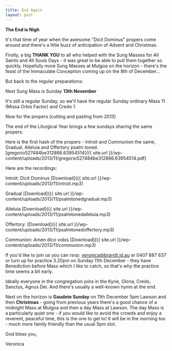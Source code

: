 ```yaml
---
title: End Again
layout: post
---
```


**The End is Nigh**

It's that time of year when the awesome "Dicit Dominus" propers come around and there's a little buzz of anticipation of Advent and Christmas.

Firstly, a big **THANK YOU** to all who helped with the Sung Masses for All Saints and All Souls Days - it was great to be able to pull them together so quickly.  Hopefully more Sung Masses at Mulgoa on the horizon - there's the feast of the Immaculate Conception coming up on the 8th of December...

But back to the regular preparations:

Next Sung Mass is Sunday **13th November**

It's still a regular Sunday, so we'll have the regular Sunday ordinary Mass 11 (Missa Orbis Factor) and Credo 1.

Now for the propers
(cutting and pasting from 2013)

The end of the Liturgical Year brings a few sundays sharing the same propers.

Here is the first hash of the propers - Introit and Communion the same, Gradual, Alleluia and Offertory psalm toned. [gregorio527484be312866.63954514]({{ site.url }}/wp-content/uploads/2013/11/gregorio527484be312866.63954514.pdf)

Here are the recordings:

Introit: Dicit Dominus [Download]({{ site.url }}/wp-content/uploads/2013/11/introit.mp3)

Gradual [Download]({{ site.url }}/wp-content/uploads/2013/11/psalmtonedgradual.mp3)

Alleluia [Download]({{ site.url }}/wp-content/uploads/2013/11/psalmtonedalleluia.mp3)

Offertory: [Download]({{ site.url }}/wp-content/uploads/2013/11/psalmtonedoffertory.mp3)

Communion: Amen dico vobis [Download]({{ site.url }}/wp-content/uploads/2013/11/communion.mp3)


If you'd like to join us you can rsvp: [veronica@brandt.id.au](mailto:veronica@brandt.id.au) or 0407 887 637 or turn up for practice 3.20pm on Sunday 11th December - they have Benediction before Mass which I like to catch, so that's why the practice time seems a bit early.

Ideally everyone in the congregation joins in the Kyrie, Gloria, Credo, Sanctus, Agnus Dei. And there's usually a well-known hymn at the end.

Next on the horizon is **Gaudete Sunday** on 11th December 5pm Lawson and then **Christmas** - going from previous years there's a good chance of a midnight Mass at Mulgoa and then a day Mass at Lawson.  The day Mass is a particularly quiet one - if you would like to avoid the crowds and enjoy a reverent, peaceful time, this is the one to get to!  It will be in the morning too - much more family friendly than the usual 5pm slot.

God bless you,

Veronica
